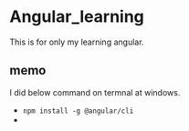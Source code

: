 # Angular_learning
This is for only my learning angular.

## memo
I did below command on termnal at windows.
- `npm install -g @angular/cli`
- 